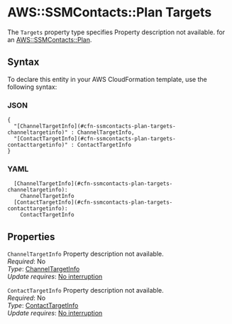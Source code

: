 # AWS::SSMContacts::Plan Targets<a name="aws-properties-ssmcontacts-plan-targets"></a>

<a name="aws-properties-ssmcontacts-plan-targets-description"></a>The `Targets` property type specifies Property description not available\. for an [AWS::SSMContacts::Plan](aws-resource-ssmcontacts-plan.md)\.

## Syntax<a name="aws-properties-ssmcontacts-plan-targets-syntax"></a>

To declare this entity in your AWS CloudFormation template, use the following syntax:

### JSON<a name="aws-properties-ssmcontacts-plan-targets-syntax.json"></a>

```
{
  "[ChannelTargetInfo](#cfn-ssmcontacts-plan-targets-channeltargetinfo)" : ChannelTargetInfo,
  "[ContactTargetInfo](#cfn-ssmcontacts-plan-targets-contacttargetinfo)" : ContactTargetInfo
}
```

### YAML<a name="aws-properties-ssmcontacts-plan-targets-syntax.yaml"></a>

```
  [ChannelTargetInfo](#cfn-ssmcontacts-plan-targets-channeltargetinfo):
    ChannelTargetInfo
  [ContactTargetInfo](#cfn-ssmcontacts-plan-targets-contacttargetinfo):
    ContactTargetInfo
```

## Properties<a name="aws-properties-ssmcontacts-plan-targets-properties"></a>

`ChannelTargetInfo` <a name="cfn-ssmcontacts-plan-targets-channeltargetinfo"></a>
Property description not available\.  
_Required_: No  
_Type_: [ChannelTargetInfo](aws-properties-ssmcontacts-plan-channeltargetinfo.md)  
_Update requires_: [No interruption](https://docs.aws.amazon.com/AWSCloudFormation/latest/UserGuide/using-cfn-updating-stacks-update-behaviors.html#update-no-interrupt)

`ContactTargetInfo` <a name="cfn-ssmcontacts-plan-targets-contacttargetinfo"></a>
Property description not available\.  
_Required_: No  
_Type_: [ContactTargetInfo](aws-properties-ssmcontacts-plan-contacttargetinfo.md)  
_Update requires_: [No interruption](https://docs.aws.amazon.com/AWSCloudFormation/latest/UserGuide/using-cfn-updating-stacks-update-behaviors.html#update-no-interrupt)
